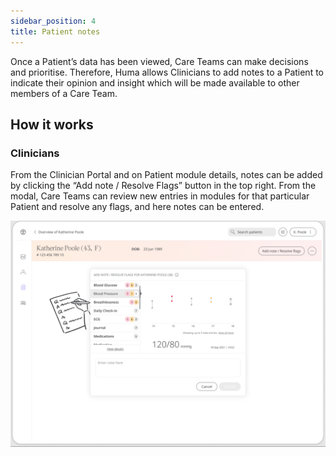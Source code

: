 ```yaml
---
sidebar_position: 4
title: Patient notes
---
```


Once a Patient’s data has been viewed, Care Teams can make decisions and prioritise. Therefore, Huma allows Clinicians to add notes to a Patient to indicate their opinion and insight which will be made available to other members of a Care Team.

## How it works

### Clinicians

From the Clinician Portal and on Patient module details, notes can be added by clicking the “Add note / Resolve Flags” button in the top right. From the modal, Care Teams can review new entries in modules for that particular Patient and resolve any flags, and here notes can be entered.

![Patient Notes in Clinician Portal](./assets/cp-patient-notes.png)